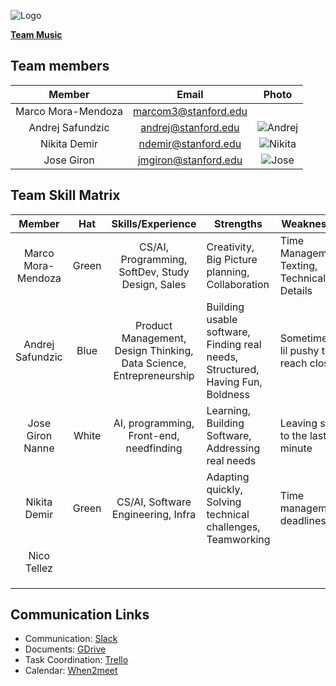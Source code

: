 ![Logo](https://user-images.githubusercontent.com/23620644/73019737-09cf4e80-3dd9-11ea-855c-7d1cdd3e4b6b.png)

[**Team Music**](https://www.youtube.com/watch?v=YBsHOixcjeE)

## **Team members**

|          Member         |           Email            |       Photo       |
|:-----------------------:|:--------------------------:|:-----------------:|
|    Marco Mora-Mendoza   |    marcom3@stanford.edu    |  |
|    Andrej Safundzic     |    andrej@stanford.edu     | ![Andrej](https://images.ctfassets.net/jq1xw71av3v5/3Zfn2xJhkhpPJ5HrFQ546p/5017307152a652771b71f25ea3cf3897/Andrej_Safundzic_Profilfoto.png?w=1082)|
|    Nikita Demir   |    ndemir@stanford.edu    | ![Nikita](https://avatars1.githubusercontent.com/u/23620644?s=460&v=4) | 
|    Jose Giron   |    jmgiron@stanford.edu    | ![Jose](https://user-images.githubusercontent.com/30703536/73022902-4aca6180-3ddf-11ea-9917-cb6844ee3ae6.jpeg) | 

## **Team Skill Matrix**

|        Member        | Hat | Skills/Experience |  Strengths | Weaknesses
|:--------------------:|:-----------------------:|:---------------:| ---| ---|      
| Marco Mora-Mendoza | Green | CS/AI, Programming, SoftDev, Study Design, Sales | Creativity, Big Picture planning, Collaboration| Time Management, Texting, Technical Details
| Andrej Safundzic | Blue | Product Management, Design Thinking, Data Science, Entrepreneurship | Building usable software, Finding real needs, Structured, Having Fun, Boldness | Sometimes a lil pushy to reach closure |
| Jose Giron Nanne | White | AI, programming, Front-end, needfinding | Learning, Building Software, Addressing real needs | Leaving stuff to the last minute |
| Nikita Demir | Green | CS/AI, Software Engineering, Infra | Adapting quickly, Solving technical challenges, Teamworking | Time management, deadlines |
| Nico Tellez | | | | |
| | | | | |
| | | | | |
| | | | | |

## **Communication Links**
- Communication: 	[Slack](predictivityworkspace.slack.com)
- Documents: [GDrive](https://drive.google.com/open?id=1gd8iSW_obgrzy-6PcdXnFb0ZkSduXJZp)
- Task Coordination: [Trello](https://trello.com/b/A1aZ3LHF/cs210-predictivity)
- Calendar:	[When2meet](https://www.when2meet.com/?8631799-N4vhN)
